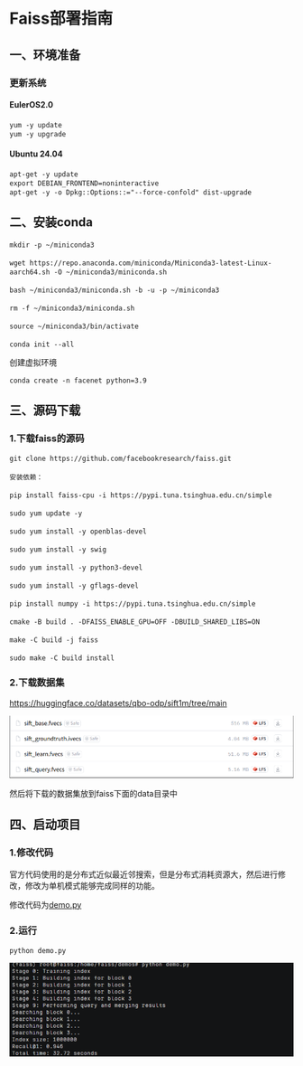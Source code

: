 # Faiss部署指南



## ‌一、环境准备

### 更新系统

#### EulerOS2.0

```
yum -y update  
yum -y upgrade
```

#### Ubuntu 24.04

```
apt-get -y update
export DEBIAN_FRONTEND=noninteractive
apt-get -y -o Dpkg::Options::="--force-confold" dist-upgrade
```

## **二、安装conda**

```
mkdir -p ~/miniconda3

wget https://repo.anaconda.com/miniconda/Miniconda3-latest-Linux-aarch64.sh -O ~/miniconda3/miniconda.sh

bash ~/miniconda3/miniconda.sh -b -u -p ~/miniconda3

rm -f ~/miniconda3/miniconda.sh

source ~/miniconda3/bin/activate

conda init --all
```

创建虚拟环境

```
conda create -n facenet python=3.9
```

## **三、源码下载**

### **1.下载faiss的源码**

```
git clone https://github.com/facebookresearch/faiss.git

安装依赖：

pip install faiss-cpu -i https://pypi.tuna.tsinghua.edu.cn/simple

sudo yum update -y

sudo yum install -y openblas-devel

sudo yum install -y swig

sudo yum install -y python3-devel

sudo yum install -y gflags-devel

pip install numpy -i https://pypi.tuna.tsinghua.edu.cn/simple

cmake -B build . -DFAISS_ENABLE_GPU=OFF -DBUILD_SHARED_LIBS=ON

make -C build -j faiss

sudo make -C build install
```

### **2.下载数据集**

https://huggingface.co/datasets/qbo-odp/sift1m/tree/main

![img](images/img_1.png) 

然后将下载的数据集放到faiss下面的data目录中

## **四、启动项目**

### **1.修改代码**

官方代码使用的是分布式近似最近邻搜索，但是分布式消耗资源大，然后进行修改，修改为单机模式能够完成同样的功能。

修改代码为[demo.py](../scripts/demo.py)



### **2.运行**

```
python demo.py
```

![img](images/img_2.png) 
